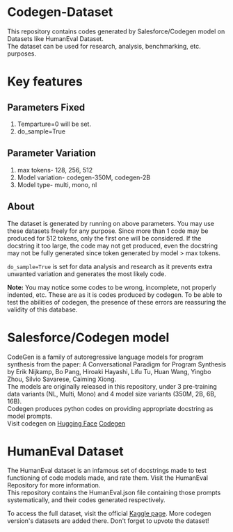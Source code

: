 # Codegen-Dataset 
This repository contains codes generated by Salesforce/Codegen model on Datasets like HumanEval Dataset.<br> The dataset can be used for research, analysis, benchmarking, etc. purposes. 

# Key features 

## Parameters Fixed
1) Temparture=0 will be set.
2) do_sample=True

## Parameter Variation
1) max tokens- 128, 256, 512
2) Model variation- codegen-350M, codegen-2B
3) Model type- multi, mono, nl

## About
The dataset is generated by running on above parameters. You may use these datasets freely for any purpose. Since more than 1 code may be produced for 512 tokens, only the first one will be considered. If the docstring it too large, the code may not get produced, even the docstring may not be fully generated since token generated by model > max tokens.

`do_sample=True` is set for data analysis and research as it prevents extra unwanted variation and generates the most likely code. 


**Note:** You may notice some codes to be wrong, incomplete, not properly indented, etc. These are as it is codes produced by codegen. To be able to test the abilities of codegen, the presence of these errors are reassuring the validity of this database.
# Salesforce/Codegen model
CodeGen is a family of autoregressive language models for program synthesis from the paper: A Conversational Paradigm for Program Synthesis by Erik Nijkamp, Bo Pang, Hiroaki Hayashi, Lifu Tu, Huan Wang, Yingbo Zhou, Silvio Savarese, Caiming Xiong.<br> The models are originally released in this repository, under 3 pre-training data variants (NL, Multi, Mono) and 4 model size variants (350M, 2B, 6B, 16B).
<br>
Codegen produces python codes on providing appropriate docstring as model prompts.<br>
Visit codegen on <a href="https://huggingface.co/">Hugging Face</a> <a href="https://huggingface.co/Salesforce/codegen-2B-mono"> Codegen </a> 

# HumanEval Dataset
The HumanEval dataset is an infamous set of docstrings made to test functioning of code models made, and rate them. Visit the HumanEval Repository for more information. <br>
This repository contains the HumanEval.json file containing those prompts systematically, and their codes generated respectively.
<br>

To access the full dataset, visit the official <a href="https://www.kaggle.com/datasets/anirudhgupta1729/codegen-humaneval-database"> Kaggle page</a>. More codegen version's datasets are added there. Don't forget to upvote the dataset!
